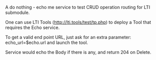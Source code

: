 A do nothing - echo me service to test CRUD operation routing for LTI submodule.

One can use LTI Tools (http://lti.tools/test/tp.php) to deploy a Tool that requires the Echo service.

To get a valid end point URL, just ask for an extra parameter: echo_url=$echo.url and launch the tool.

Service would echo the Body if there is any, and return 204 on Delete.


